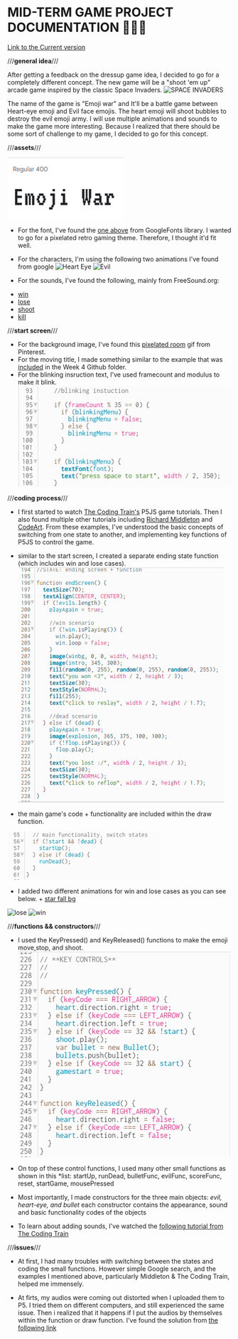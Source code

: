 # **MID-TERM GAME PROJECT DOCUMENTATION** 🎨🔮✨ #

[Link to the Current version](https://editor.p5js.org/batoxpr/sketches/Sliroo3bj)

///**general idea**///

After getting a feedback on the dressup game idea, I decided to go for a completely different concept. The new game will be a "shoot 'em up" arcade game inspired by the classic Space Invaders. ![SPACE INVADERS](https://koenig-media.raywenderlich.com/uploads/2021/03/supesuInbeda.png)

The name of the game is "Emoji war" and It'll be a battle game between Heart-eye emoji and Evil face emojis. The heart emoji will shoot bubbles to destroy the evil emoji army. I will use multiple animations and sounds to make the game more interesting. Because I realized that there should be some sort of challenge to my game, I decided to go for this concept.

///**assets**///

![VT323 Font](assets/font.PNG)

* For the font, I've found the [one above](https://fonts.google.com/specimen/VT323?preview.text=Emoji%20War&preview.text_type=custom) from GoogleFonts library. 
I wanted to go for a pixelated retro gaming theme. Therefore, I thought it'd fit well.
* For the characters, I'm using the following two animations I've found from google
![Heart Eye](https://acegif.com/wp-content/gif/heart-eyes-10.gif)
![Evil](https://i.pinimg.com/originals/4c/66/cc/4c66cc1e2788a1e6b88e55d4684d0313.gif)

* For the sounds, I've found the following, mainly from FreeSound.org:
- [win](https://freesound.org/people/Leszek_Szary/sounds/171671/)
- [lose](https://freesound.org/people/myfox14/sounds/382310/)
- [shoot](https://freesound.org/people/AlaskaRobotics/sounds/221091/)
- [kill](https://mixkit.co/free-sound-effects/game/)


///**start screen**///

* For the background image, I've found this [pixelated room](https://i.pinimg.com/originals/50/3e/7b/503e7bdead9d16873dc3aba172bfd595.gif) gif from Pinterest. 
* For the moving title, I made something similar to the example that was [included](https://editor.p5js.org/itp42/sketches/X3BWWO3KO) in the Week 4 Github folder.
* For the blinking insruction text, I've used framecount and modulus to make it blink. 
![blink](assets/blink.PNG)

///**coding process**///
* I first started to watch [The Coding Train's](https://www.youtube.com/watch?v=l0HoJHc-63Q) P5JS game tutorials. Then I also found multiple other tutorials including [Richard Middleton](https://www.richardmiddleton.me/projects/space-invaders/) and [CodeArt](https://www.youtube.com/watch?v=Z57hx4ey5RY&t=216s). From these examples, I've understood the basic concepts of switching from one state to another, and implementing key functions of P5JS to control the game.

* similar to the start screen, I created a separate ending state function (which includes win and lose cases).
![end](assets/end.PNG)

* the main game's code + functionality are included within the draw function.

![switch](assets/switch.PNG)

* I added two different animations for win and lose cases as you can see below. + [star fall bg](https://acegif.com/wp-content/gifs/starfall-gif-46.gif)

![lose](https://i.pinimg.com/originals/76/8d/41/768d41c38389731667cf6972ae5bdd1c.gif)
![win](https://24.media.tumblr.com/tumblr_lnf47xWWSN1qlue6co1_250.gif)

///**functions && constructors**///

* I used the KeyPressed() and KeyReleased() functions to make the emoji move,stop, and shoot.
![keyctrl](assets/keyctrl.PNG)

* On top of these control functions, I used many other small functions as shown in this
*list: startUp, runDead, bulletFunc, evilFunc, scoreFunc, reset, startGame, mousePressed

* Most importantly, I made constructors for the three main objects: *evil, heart-eye, and bullet*
each constructor contains the appearance, sound and basic functionality codes of the objects


* To learn about adding sounds, I've watched the [following tutorial from The Coding Train](https://www.youtube.com/watch?v=40Me1-yAtTc)


///**issues**///

* At first, I had many troubles with switching between the states and coding the small functions. However simple Google search, and the examples I mentioned above, particularly  Middleton & The Coding Train, helped me immensely. 

* At firts, my audios were coming out distorted when I uploaded them to P5. I tried them on different computers, and still experienced the same issue. Then i realized that it happens if I put the audios by themselves within the function or draw function.
I've found the solution from [the following link](https://discourse.processing.org/t/i-am-trying-to-load-in-a-sound-file-to-my-p5-sound-project-but-they-all-come-out-distorted-or-my-screen-goes-black/6121)
